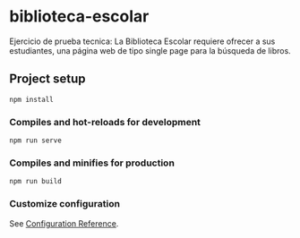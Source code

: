 # biblioteca-escolar

Ejercicio de prueba tecnica: La Biblioteca Escolar requiere ofrecer a sus estudiantes, una página web de tipo single page para la búsqueda de libros.
## Project setup
```
npm install
```

### Compiles and hot-reloads for development
```
npm run serve
```

### Compiles and minifies for production
```
npm run build
```

### Customize configuration
See [Configuration Reference](https://cli.vuejs.org/config/).
